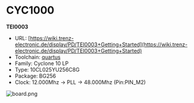 # CYC1000
**TEI0003**

* URL: [https://wiki.trenz-electronic.de/display/PD/TEI0003+Getting+Started](https://wiki.trenz-electronic.de/display/PD/TEI0003+Getting+Started)
* Toolchain: [quartus](../../generator/toolchains/quartus/README.md)
* Family: Cyclone 10 LP
* Type: 10CL025YU256C8G
* Package: BG256
* Clock: 12.000Mhz -> PLL -> 48.000Mhz (Pin:PIN_M2)

![board.png](board.png)

